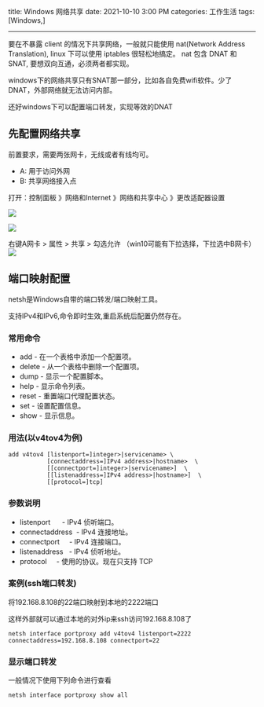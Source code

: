 title: Windows 网络共享
date: 2021-10-10 3:00 PM
categories: 工作生活
tags: [Windows,]

----

要在不暴露 client 的情况下共享网络，一般就只能使用 nat(Network Address Translation), linux 下可以使用 iptables 很轻松地搞定。
nat 包含 DNAT 和 SNAT, 要想双向互通，必须两者都实现。

windows下的网络共享只有SNAT那一部分，比如各自免费wifi软件。少了DNAT，外部网络就无法访问内部。

还好windows下可以配置端口转发，实现等效的DNAT
<!--more-->
## 先配置网络共享
前置要求，需要两张网卡，无线或者有线均可。
- A: 用于访问外网
- B: 共享网络接入点

打开：控制面板 》网络和Internet 》网络和共享中心 》更改适配器设置 

![](http://image.runjf.com/mweb/2021-10-10-16338760513347.jpg)

![](http://image.runjf.com/mweb/2021-10-10-16338761455929.jpg)

右键A网卡 > 属性 > 共享 > 勾选允许 （win10可能有下拉选择，下拉选中B网卡）
![](http://image.runjf.com/mweb/2021-10-10-16338761903207.jpg)

## 端口映射配置
netsh是Windows自带的端口转发/端口映射工具。

支持IPv4和IPv6,命令即时生效,重启系统后配置仍然存在。

### 常用命令

* add - 在一个表格中添加一个配置项。
* delete - 从一个表格中删除一个配置项。
* dump - 显示一个配置脚本。
* help - 显示命令列表。
* reset - 重置端口代理配置状态。
* set - 设置配置信息。
* show - 显示信息。

### 用法(以v4tov4为例)
```
add v4tov4 [listenport=]integer>|servicename> \ 
           [connectaddress=]IPv4 address>|hostname>  \ 
           [[connectport=]integer>|servicename>]  \ 
           [[listenaddress=]IPv4 address>|hostname>]  \
           [[protocol=]tcp]
```

### 参数说明

* listenport      - IPv4 侦听端口。
* connectaddress  - IPv4 连接地址。
* connectport     - IPv4 连接端口。
* listenaddress   - IPv4 侦听地址。
* protocol     - 使用的协议。现在只支持 TCP

### 案例(ssh端口转发)
将192.168.8.108的22端口映射到本地的2222端口

这样外部就可以通过本地的对外ip来ssh访问192.168.8.108了
```
netsh interface portproxy add v4tov4 listenport=2222 connectaddress=192.168.8.108 connectport=22
```

### 显示端口转发
一般情况下使用下列命令进行查看

```
netsh interface portproxy show all
```
